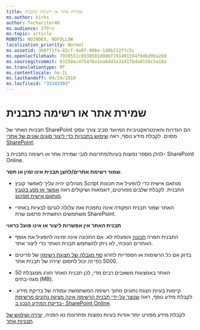 ```yaml
---
title: שמירת אתר או רשימה כתבנית
ms.author: kirks
author: Techwriter40
ms.audience: ITPro
ms.topic: article
ROBOTS: NOINDEX, NOFOLLOW
localization_priority: Normal
ms.assetid: 368ff1fa-82cf-4a07-986e-140b212ffc5c
ms.openlocfilehash: 7930551c0938501d006f791491594f9d6d9ba260
ms.sourcegitcommit: 03258ec4f5476a1ea6dd3a31d17bda815bc5a18a
ms.translationtype: MT
ms.contentlocale: he-IL
ms.lasthandoff: 04/24/2019
ms.locfileid: "33243393"
---
```

# <a name="save-site-or-list-as-a-template"></a>שמירת אתר או רשימה כתבנית

תבניות האתר של SharePoint הם הגדרות והאינטראקטיביות המיועד סביב צורך עסקי מסוים. לקבלת מידע נוסף, ראה [שימוש בתבניות כדי ליצור סוגים שונים של אתרי SharePoint](https://support.office.com/en-us/article/using-templates-to-create-different-kinds-of-sharepoint-sites-449eccec-ff99-4cf3-b62e-dcfee37e8da4).

להלן מספר נפוצות בעיות/פתרונות לגבי שמירה אתר או רשימה כתבנית ב- SharePoint Online.

**שמור רשימת אתרים/לחצן תבנית אינו זמין או חסר**. 

- מנהלים יהיה עליך לאפשר קובץ Script מותאם אישית כדי להפעיל את תכונות התבנית. לקבלת שלבים מפורטים, דוגמאות ושיקולים ראה [אפשר או מנע בקובץ script מותאם אישית](https://docs.microsoft.com/en-us/sharepoint/allow-or-prevent-custom-script).


- האתר שמור תבנית הפקודה אינה נתמכת ואת עלולה לגרום לבעיות באתרי משתמשים התשתית פרסום שרת SharePoint.


**תבנית האתר אין אפשרות ליצור או אינו פועל כראוי**

- התבנית חסרה [תכונה](https://social.technet.microsoft.com/wiki/contents/articles/14423.sharepoint-2013-existing-features-guid.aspx) והפעלת לא. אם התכונה אינה זמינה להפעיל את אוסף האתרים הנוכחי, לא ניתן להשתמש תבנית האתר כדי ליצור אתר.


- בדוק אם כל הרשימות או הספריות לחרוג [סף מגבלה של תצוגת רשימה](https://support.office.com/en-us/article/Manage-large-lists-and-libraries-in-SharePoint-B8588DAE-9387-48C2-9248-C24122F07C59) של פריטים 5000 כפי זה יכול לחסום יצירה של תבנית אתר.


- האתר באמצעות משאבים רבים מדי, לכן תבנית האתר חורג ממגבלת 50 מגה-בתים (MB).


- קיימות בעיות הצגת נתונים מתוך רשימה המשתמשת עמודה של בדיקת מידע. לקבלת מידע נוסף, ראה [שנוצר על-ידי תבנית הרשימה אינה מציגה נתונים מרשימת בדיקת המידע הנכון ב- SharePoint Online](https://support.office.com/en-us/article/template-generated-list-doesn-t-display-correct-data-for-a-column-in-sharepoint-online-20430b62-e40c-4f6f-8889-aa24e80d605a).


לקבלת מידע מפורט יותר אודות בעיות נפוצות ופתרונות נא הפניה, [יצירה ושימוש של תבניות אתר](https://support.office.com/en-us/article/Create-and-use-site-templates-60371B0F-00E0-4C49-A844-34759EBDD989).

